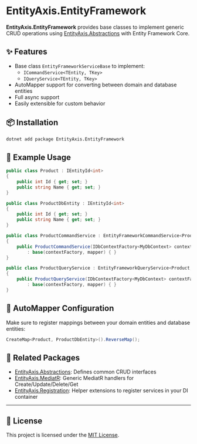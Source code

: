 ﻿# EntityAxis.EntityFramework

**EntityAxis.EntityFramework** provides base classes to implement generic CRUD operations using [EntityAxis.Abstractions](https://www.nuget.org/packages/EntityAxis.Abstractions) with Entity Framework Core.

## ✨ Features

- Base class `EntityFrameworkServiceBase` to implement:
  - `ICommandService<TEntity, TKey>`
  - `IQueryService<TEntity, TKey>`
- AutoMapper support for converting between domain and database entities
- Full async support
- Easily extensible for custom behavior

## 📦 Installation

```bash
dotnet add package EntityAxis.EntityFramework
```

## 🧱 Example Usage

```csharp
public class Product : IEntityId<int>
{
    public int Id { get; set; }
    public string Name { get; set; }
}

public class ProductDbEntity : IEntityId<int>
{
    public int Id { get; set; }
    public string Name { get; set; }
}

public class ProductCommandService : EntityFrameworkCommandService<Product, ProductDbEntity, MyDbContext, int>
{
    public ProductCommandService(IDbContextFactory<MyDbContext> contextFactory, IMapper mapper)
        : base(contextFactory, mapper) { }
}

public class ProductQueryService : EntityFrameworkQueryService<Product, ProductDbEntity, MyDbContext, int>
{
    public ProductQueryService(IDbContextFactory<MyDbContext> contextFactory, IMapper mapper)
        : base(contextFactory, mapper) { }
}
```

## 🧪 AutoMapper Configuration

Make sure to register mappings between your domain entities and database entities:

```csharp
CreateMap<Product, ProductDbEntity>().ReverseMap();
```

## 🔗 Related Packages

- [EntityAxis.Abstractions](https://www.nuget.org/packages/EntityAxis.Abstractions): Defines common CRUD interfaces
- [EntityAxis.MediatR](https://www.nuget.org/packages/EntityAxis.MediatR): Generic MediatR handlers for Create/Update/Delete/Get
- [EntityAxis.Registration](https://www.nuget.org/packages/EntityAxis.Registration): Helper extensions to register services in your DI container

---

## 📜 License

This project is licensed under the [MIT License](https://github.com/cbcrouse/EntityAxis/blob/main/LICENSE).
